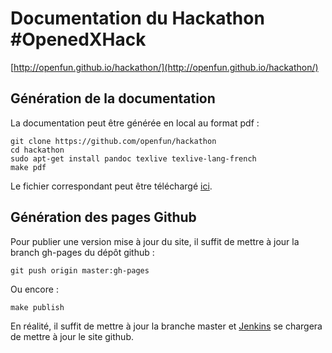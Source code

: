 # Documentation du Hackathon #OpenedXHack

[http://openfun.github.io/hackathon/](http://openfun.github.io/hackathon/)

## Génération de la documentation

La documentation peut être générée en local au format pdf :

    git clone https://github.com/openfun/hackathon
    cd hackathon
    sudo apt-get install pandoc texlive texlive-lang-french
    make pdf

Le fichier correspondant peut être téléchargé [ici](https://github.com/openfun/hackathon/raw/master/static/hackathon.pdf).

## Génération des pages Github

Pour publier une version mise à jour du site, il suffit de mettre à jour la branch gh-pages du dépôt github :

    git push origin master:gh-pages

Ou encore :

    make publish

En réalité, il suffit de mettre à jour la branche master et
[Jenkins](http://ci.alt.openfun.fr/job/hackathon-github-pages/) se chargera de
mettre à jour le site github.
